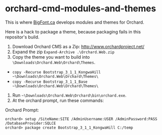 # orchard-cmd-modules-and-themes

This is where [BigFont.ca]() develops modules and themes for Orchard.

Here is a hack to package a theme, because packaging fails in this repositor's build. 

1. Download Orchard CMS as a Zip: http://www.orchardproject.net/
1. Expand the zip `Expand-Archive .\Orchard.Web.zip` 
1. Copy the theme you want to build into `\Downloads\Orchard.Web\Orchard\Themes`.
 * `copy -Recurse Bootstrap_3_1_1_KongwaHill ~\Downloads\Orchard.Web\Orchard\Themes\`
 * `copy -Recurse Bootstrap_3_1_1_Base ~\Downloads\Orchard.Web\Orchard\Themes\`      
1. Run `~\Downloads\Orchard.Web\Orchard\bin\orchard.exe`.
1. At the orchard prompt, run these commands: 

Orchard Prompt:

    orchard> setup /SiteName:SITE /AdminUsername:USER /AdminPassword:PASS /DatabaseProvider:SQLCE
    orchard> package create Bootstrap_3_1_1_KongwaHill C:/temp
